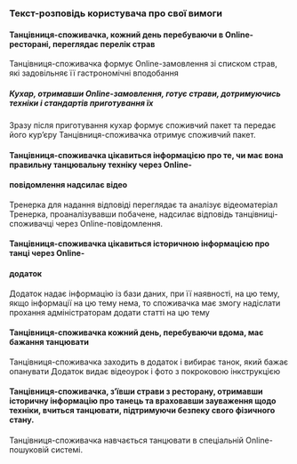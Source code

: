 ### Текст-розповідь користувача про свої вимоги

#### Танцівниця-споживачка, кожний день перебуваючи в Online-ресторані, переглядає перелік страв
 Танцівниця-споживачка формує Online-замовлення зі списком страв, які задовільняє її гастрономічні вподобання
 ##### Кухар, отримавши Online-замовлення, готує страви, дотримуючись техніки і стандартів приготування їх
 Зразу  після приготування кухар формує  споживчий пакет та передає
 його кур’єру
 Танцівниця-споживачка отримує споживчий пакет.
####
#### Танцівниця-споживачка цікавиться  інформацією про те, чи має вона правильну танцювальну техніку  через  Online-
#### повідомлення надсилає відео 
 Тренерка для надання відповіді переглядає та аналізує відеоматеріал
 Тренерка, проаналізувавши побачене, надсилає відповідь танцівниці-споживачці через Online-повідомлення.
####
#### Танцівниця-споживачка цікавиться історичною інформацією про танці  через  Online-
#### додаток 
 Додаток надає інформацію із бази даних, при її наявності, на цю тему, якщо інформації на цю тему нема, то споживачка має змогу надіслати прохання адміністраторам додати статті на цю тему
####
#### Танцівниця-споживачка кожний день, перебуваючи вдома, має бажання танцювати
 Танцівниця-споживачка заходить в додаток і вибирає танок, який бажає опанувати
 Додаток видає відеоурок і фото з покроковою інкструкцією 
####
#### Танцівниця-споживачка, з’ївши страви з ресторану, отримавши історичну інформацію про танець  та враховавши зауваження щодо техніки, вчиться танцювати, підтримуючи безпеку свого фізичного стану.
####
 Танцівниця-споживачка навчається танцювати в спеціальній Online-пошуковій системі.
